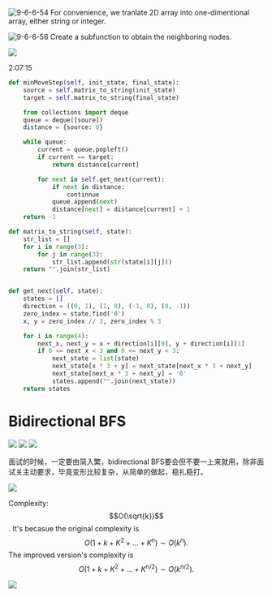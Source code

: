 ![9-6-6-54](https://i.postimg.cc/rFpcmpF2/2022-09-06-at-06-54-34.png)
For convenience, we tranlate 2D array into one-dimentional array, either string or integer.

![9-6-6-56](https://i.postimg.cc/gj7Yd9hZ/2022-09-06-at-06-56-43.png)
Create a subfunction to obtain the neighboring nodes.

![](https://i.postimg.cc/bJzTMLND/2022-09-06-at-16-51-43.png)

2:07:15

```python
def minMoveStep(self, init_state, final_state):
    source = self.matrix_to_string(init_state)
    target = self.matrix_to_string(final_state)

    from collections import deque
    queue = deque([soure])
    distance = {source: 0}

    while queue:
        current = queue.popleft()
        if current == target:
            return distance[current]

        for next in self.get_next(current):
            if next in distance:
                continnue
            queue.append(next)
            distance[next] = distance[current] + 1
    return -1

def matrix_to_string(self, state):
    str_list = []
    for i in range(3):
        for j in range(3):
            str_list.append(str(state[i][j]))
    return "".join(str_list) 


def get_next(self, state):
    states = []
    direction = ((0, 1), (1, 0), (-1, 0), (0, -1))
    zero_index = state.find('0')
    x, y = zero_index // 3, zero_index % 3

    for i in range(4):
        next_x, next_y = x + direction[i][0], y + direction[i][1]
        if 0 <= next_x < 3 and 0 <= next_y < 3:
            next_state = list(state)
            next_state[x * 3 + y] = next_state[next_x * 3 + next_y]
            next_state[next_x * 3 + next_y] = '0'
            states.append("".join(next_state))
    return states
```

# Bidirectional BFS
![](https://i.postimg.cc/MTX3S36L/2022-09-07-at-00-07-01.png)
![](https://i.postimg.cc/B6xLX4nP/2022-09-07-at-00-08-15.png)
![](https://i.postimg.cc/MTf5ksBt/2022-09-07-at-06-41-22.png)

面试的时候，一定要由简入繁，bidirectional BFS要会但不要一上来就用，除非面试关主动要求，毕竟变形比较复杂，从简单的做起，稳扎稳打。

![](https://i.postimg.cc/65f2YDqw/2022-09-07-at-06-49-11.png)

Complexity: $$O(\sqrt{k})$$. It's becasue the original complexity is $$O(1+k+K^2+...+K^n) \sim O(k^n).$$ The improved version's complexity is $$O(1+k+K^2+...+K^{n/2})\sim O(k^{n/2}).$$

![](https://i.postimg.cc/yxmmhjkN/2022-09-07-at-06-51-46.png)


